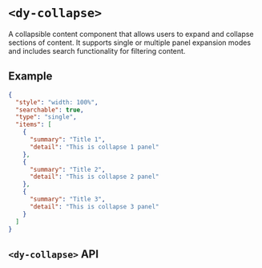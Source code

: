 # `<dy-collapse>`

A collapsible content component that allows users to expand and collapse sections of content. It supports single or multiple panel expansion modes and includes search functionality for filtering content.

## Example

<gbp-example name="dy-collapse" src="https://esm.sh/duoyun-ui/elements/collapse">

```json
{
  "style": "width: 100%",
  "searchable": true,
  "type": "single",
  "items": [
    {
      "summary": "Title 1",
      "detail": "This is collapse 1 panel"
    },
    {
      "summary": "Title 2",
      "detail": "This is collapse 2 panel"
    },
    {
      "summary": "Title 3",
      "detail": "This is collapse 3 panel"
    }
  ]
}
```

</gbp-example>

## `<dy-collapse>` API

<gbp-api name="dy-collapse" src="/src/elements/collapse.ts"></gbp-api>
